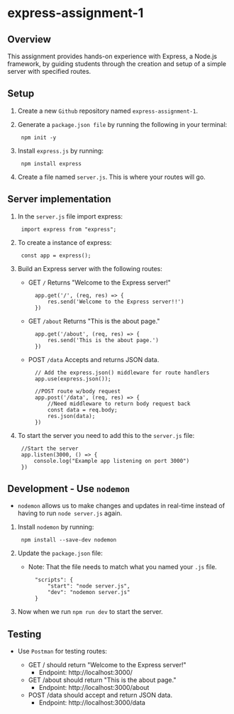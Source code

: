 # express-assignment-1

## Overview

This assignment provides hands-on experience with Express, a Node.js framework, by guiding students through the creation and setup of a simple server with specified routes.

## Setup

1. Create a new `Github` repository named `express-assignment-1`.

2. Generate a `package.json file` by running the following in  your terminal:

        npm init -y

3. Install `express.js` by running:

        npm install express

4. Create a file named `server.js`. This is where your routes will go. 

## Server implementation

1. In the `server.js` file import express:

        import express from "express";

2. To create a instance of express:

        const app = express();

3.  Build an Express server with the following routes:

    - GET `/` Returns "Welcome to the Express server!"
    
            app.get('/', (req, res) => {
                res.send('Welcome to the Express server!!')
            })
        
    
    - GET `/about` Returns "This is the about page."

            app.get('/about', (req, res) => {
                res.send('This is the about page.')
            })

    - POST `/data` Accepts and returns JSON data.


            // Add the express.json() middleware for route handlers
            app.use(express.json());

            //POST route w/body request
            app.post('/data', (req, res) => {
                //Need middleware to return body request back
                const data = req.body;
                res.json(data);
            })

4. To start the server you need to add this to the `server.js` file:

        //Start the server
        app.listen(3000, () => {
            console.log("Example app listening on port 3000")
        })

## Development - Use `nodemon`

* `nodemon` allows us to make changes and updates in real-time instead of having to run `node server.js` again. 

1. Install `nodemon` by running:

        npm install --save-dev nodemon

2. Update the `package.json` file:
    - Note: That the file needs to match what you named your `.js` file.

            "scripts": {
                "start": "node server.js",
                "dev": "nodemon server.js"
            }
3. Now when we run `npm run dev` to start the server.

## Testing

- Use `Postman` for testing routes:

    * GET / should return "Welcome to the Express server!"
        - Endpoint: http://localhost:3000/
    * GET /about should return "This is the about page."
        - Endpoint: http://localhost:3000/about
    * POST /data should accept and return JSON data.
        - Endpoint:  http://localhost:3000/data
